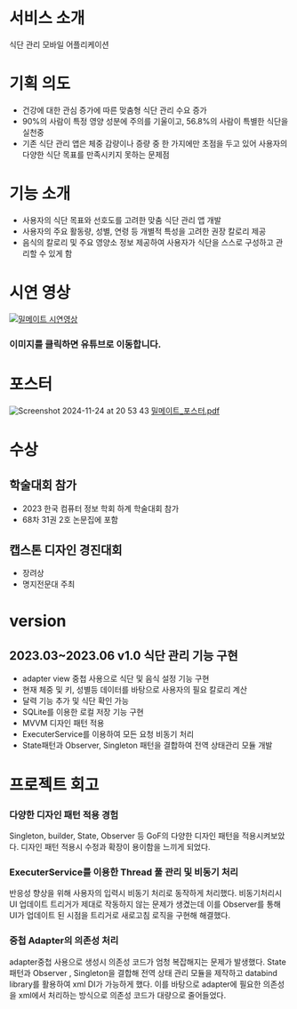 # 서비스 소개 
식단 관리 모바일 어플리케이션 
# 기획 의도 
- 건강에 대한 관심 증가에 따른 맞춤형 식단 관리 수요 증가
- 90%의 사람이 특정 영양 성분에 주의를 기울이고, 56.8%의 사람이 특별한 식단을 실천중
- 기존 식단 관리 앱은 체중 감량이나 증량 중 한 가지에만 초점을 두고 있어 사용자의 다양한 식단 목표를 만족시키지 못하는 문제점

# 기능 소개
- 사용자의 식단 목표와 선호도를 고려한 맞춤 식단 관리 앱 개발
- 사용자의 주요 활동량, 성별, 연령 등 개별적 특성을 고려한 권장 칼로리 제공
- 음식의 칼로리 및 주요 영양소 정보 제공하여 사용자가 식단을 스스로 구성하고 관리할 수 있게 함

# 시연 영상
[![밀메이트 시연영상](http://img.youtube.com/vi/en6vzEMh3GY/0.jpg)](https://youtu.be/en6vzEMh3GY?t=0s) 
### 이미지를 클릭하면 유튜브로 이동합니다.

# 포스터 
![Screenshot 2024-11-24 at 20 53 43](https://github.com/user-attachments/assets/a9476223-8ef2-4008-978b-4b27c40fb9e1)
[밀메이트_포스터.pdf](https://github.com/user-attachments/files/17893080/_.pdf)

# 수상
## 학술대회 참가
 - 2023 한국 컴퓨터 정보 학회 하계 학술대회 참가
 - 68차 31권 2호 논문집에 포함
## 캡스톤 디자인 경진대회
 - 장려상
 - 명지전문대 주최

# version
## 2023.03~2023.06  v1.0 식단 관리 기능 구현
- adapter view 중첩 사용으로 식단 및 음식 설정 기능 구현
- 현재 체중 및 키, 성별등 데이터를 바탕으로 사용자의 필요 칼로리 계산
- 달력 기능 추가 및 식단 확인 가능
- SQLite를 이용한 로컬 저장 기능 구현
- MVVM 디자인 패턴 적용
- ExecuterService를 이용하여 모든 요청 비동기 처리
- State패턴과 Observer, Singleton 패턴을 결합하여 전역 상태관리 모듈 개발

# 프로젝트 회고 
### 다양한 디자인 패턴 적용 경험
Singleton, builder, State, Observer 등 GoF의 다양한 디자인 패턴을 적용시켜보았다. 디자인 패턴 적용시 수정과 확장이 용이함을 느끼게 되었다.
### ExecuterService를 이용한 Thread 풀 관리 및 비동기 처리 
반응성 향상을 위해 사용자의 입력시 비동기 처리로 동작하게 처리했다. 비동기처리시 UI 업데이트 트리거가 제대로 작동하지 않는 문제가 생겼는데 이를 Observer를 통해 UI가 업데이트 된 시점을 트리거로 새로고침 로직을 구현해 해결했다. 
### 중첩 Adapter의 의존성 처리 
adapter중첩 사용으로 생성시 의존성 코드가 엄청 복잡해지는 문제가 발생했다. State 패턴과 Observer , Singleton을 결합해 전역 상태 관리 모듈을 제작하고 databind library를 활용하여 xml DI가 가능하게 했다. 이를 바탕으로 adapter에 필요한 의존성을 xml에서 처리하는 방식으로 의존성 코드가 대량으로 줄어들었다.


